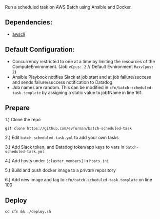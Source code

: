 Run a scheduled task on AWS Batch using Ansible and Docker.

## Dependencies:

- [awscli](https://aws.amazon.com/cli/)

## Default Configuration:

* Concurrency restricted to one at a time by limiting the resources of the ComputeEnvironment. (Job `vCpus: 2` // Default Evnironment `MaxvCpus: 2`)
* Ansible Playbook notifies Slack at job start and at job failure/success and sends failure/success notification to Datadog.
* Job names are random. This can be modified in `cfn/batch-scheduled-task.template` by assigning a static value to job1Name in line 161.

## Prepare

1.) Clone the repo

`git clone https://github.com/evfurman/batch-scheduled-task`

2.) Edit `batch-scheduled-task.yml` to add your own tasks

3.) Add Slack token, and Datadog token/app keys to vars in `batch-scheduled-task.yml`

4.) Add hosts under `[cluster_members]` in `hosts.ini`

5.) Build and push docker image to a *private* repository

6.) Add new image and tag to `cfn/batch-scheduled-task.template` on line 100

## Deploy

`cd cfn && ./deploy.sh`
